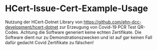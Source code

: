 # HCert-Issue-Cert-Example-Usage
Nutzung der HCert-Dotnet Library von https://github.com/ehn-dcc-development/hcert-dotnet zur Erzeugung von Covid-19 PCR Test QR-Codes. Achtung die Software generiert keine echten Zertifikate. Die Software dient nur zu Demonstrationszwecken und ist auf gar keinen Fall dafür gedacht Covid Zertifikate zu fälschen!

